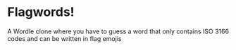 # Flagwords!

A Wordle clone where you have to guess a word that only contains ISO 3166 codes and can be written in flag emojis

